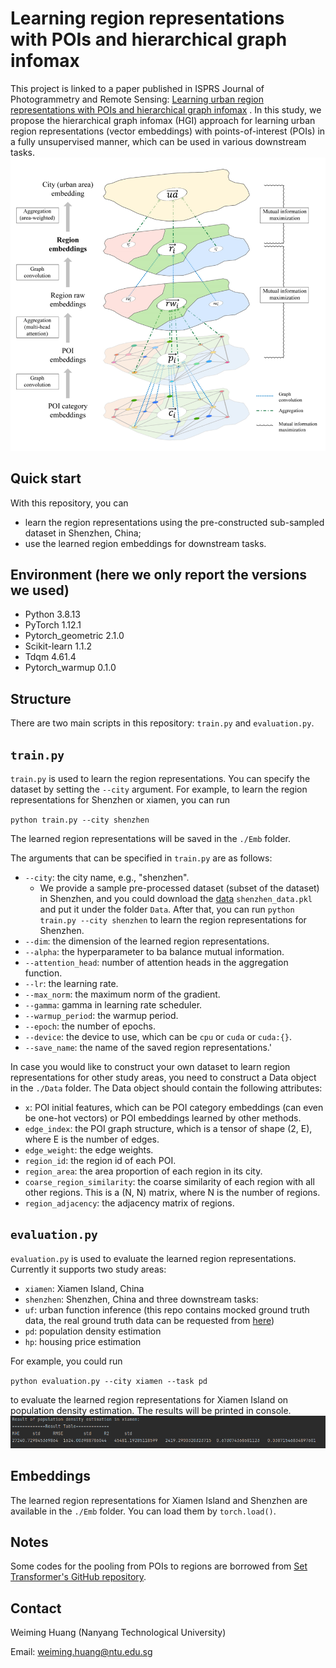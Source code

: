 # Learning region representations with POIs and hierarchical graph infomax

This project is linked to a paper published in ISPRS Journal of Photogrammetry and Remote Sensing: [Learning urban region representations with POIs and hierarchical graph infomax](https://doi.org/10.1016/j.isprsjprs.2022.11.021)
.
In this study, we propose the hierarchical graph infomax (HGI) approach for learning urban region representations (vector embeddings) with points-of-interest (POIs) in a fully unsupervised manner, which can be used in various downstream tasks. 
![HGI](Figures/HGI.png)
## Quick start
With this repository, you can 
- learn the region representations using the pre-constructed sub-sampled dataset in Shenzhen, China;
- use the learned region embeddings for downstream tasks.

## Environment (here we only report the versions we used)
- Python 3.8.13
- PyTorch 1.12.1
- Pytorch_geometric 2.1.0
- Scikit-learn 1.1.2
- Tdqm 4.61.4
- Pytorch_warmup 0.1.0

## Structure
There are two main scripts in this repository: `train.py` and `evaluation.py`.


## `train.py`
`train.py` is used to learn the region representations. You can specify the dataset by setting the `--city` argument. For example, to learn the region representations for Shenzhen or xiamen, you can run 

`python train.py --city shenzhen` 

The learned region representations will be saved in the `./Emb` folder. 

The arguments that can be specified in `train.py` are as follows:
- `--city`: the city name, e.g., "shenzhen". 
  - We provide a sample pre-processed dataset (subset of the dataset) in Shenzhen, and you could download the [data](https://figshare.com/articles/dataset/Sub-sampled_dataset_for_Shenzhen_HGI_region_embedding_example_dataset_/21836496) `shenzhen_data.pkl` and put it under the folder `Data`. After that, you can run `python train.py --city shenzhen` to learn the region representations for Shenzhen.
- `--dim`: the dimension of the learned region representations.
- `--alpha`: the hyperparameter to ba balance mutual information.
- `--attention_head`: number of attention heads in the aggregation function.
- `--lr`: the learning rate.
- `--max_norm`: the maximum norm of the gradient.
- `--gamma`: gamma in learning rate scheduler.
- `--warmup_period`: the warmup period.
- `--epoch`: the number of epochs.
- `--device`: the device to use, which can be `cpu` or `cuda` or `cuda:{}`.
- `--save_name`: the name of the saved region representations.'

In case you would like to construct your own dataset to learn region representations for other study areas, you need to construct a Data object in the `./Data` folder. The Data object should contain the following attributes:
- `x`: POI initial features, which can be POI category embeddings (can even be one-hot vectors) or POI embeddings learned by other methods.
- `edge_index`: the POI graph structure, which is a tensor of shape (2, E), where E is the number of edges.
- `edge_weight`: the edge weights.
- `region_id`: the region id of each POI.
- `region_area`: the area proportion of each region in its city.
- `coarse_region_similarity`: the coarse similarity of each region with all other regions. This is a (N, N) matrix, where N is the number of regions.
- `region_adjacency`: the adjacency matrix of regions. 


## `evaluation.py`
`evaluation.py` is used to evaluate the learned region representations. Currently it supports two study areas:
- `xiamen`: Xiamen Island, China
- `shenzhen`: Shenzhen, China
and three downstream tasks:
- `uf`: urban function inference (this repo contains mocked ground truth data, the real ground truth data can be requested from [here](http://geoscape.pku.edu.cn/en.html))
- `pd`: population density estimation
- `hp`: housing price estimation

For example, you could run 

`python evaluation.py --city xiamen --task pd` 

to evaluate the learned region representations for Xiamen Island on population density estimation. The results will be printed in console.
![eval](Figures/eval.png)

## Embeddings
The learned region representations for Xiamen Island and Shenzhen are available in the `./Emb` folder. You can load them by `torch.load()`.

## Notes
Some codes for the pooling from POIs to regions are borrowed from [Set Transformer's GitHub repository](https://github.com/juho-lee/set_transformer).

## Contact
Weiming Huang (Nanyang Technological University)

Email: weiming.huang@ntu.edu.sg
